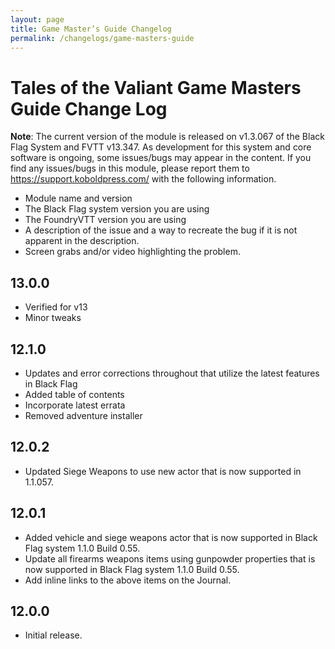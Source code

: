 ```yaml
---
layout: page
title: Game Master’s Guide Changelog
permalink: /changelogs/game-masters-guide
---
```


# Tales of the Valiant Game Masters Guide Change Log

**Note**:  The current version of the module is released on v1.3.067 of the Black Flag System and FVTT v13.347. As development for this system and core software is ongoing, some issues/bugs may appear in the content. If you find any issues/bugs in this module, please report them to https://support.koboldpress.com/ with the following information.

- Module name and version
- The Black Flag system version you are using
- The FoundryVTT version you are using
- A description of the issue and a way to recreate the bug if it is not apparent in the description.
- Screen grabs and/or video highlighting the problem.

## 13.0.0
- Verified for v13
- Minor tweaks

## 12.1.0
- Updates and error corrections throughout that utilize the latest features in Black Flag
- Added table of contents
- Incorporate latest errata
- Removed adventure installer

## 12.0.2
- Updated Siege Weapons to use new actor that is now supported in 1.1.057.

## 12.0.1

- Added vehicle and siege weapons actor that is now supported in Black Flag system 1.1.0 Build 0.55.
- Update all firearms weapons items using gunpowder properties that is now supported in Black Flag system 1.1.0 Build 0.55.
- Add inline links to the above items on the Journal.

## 12.0.0
- Initial release.
